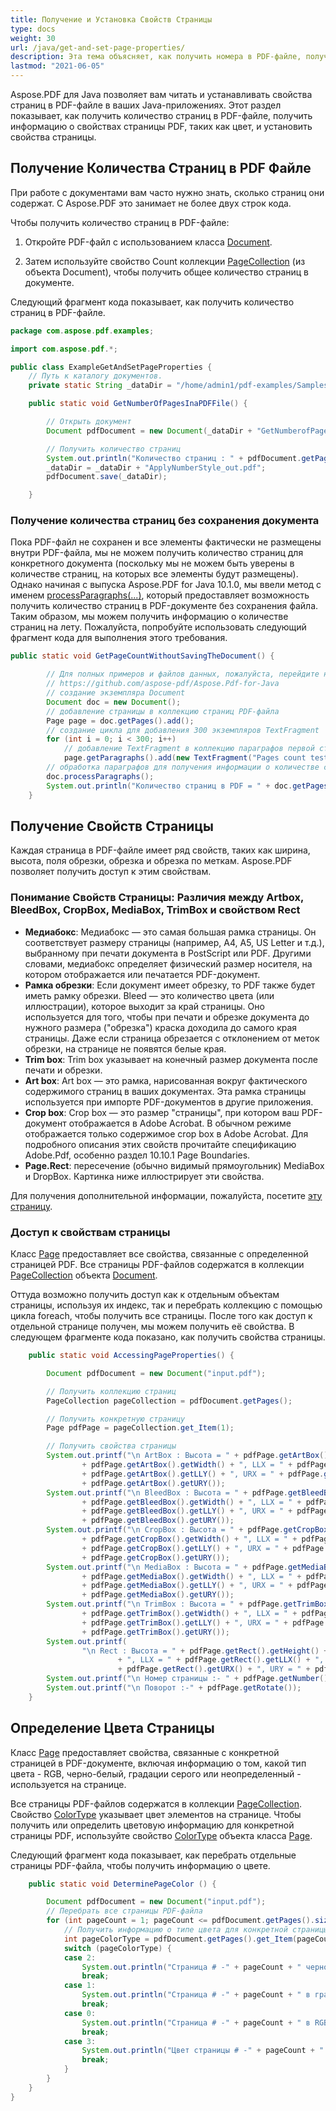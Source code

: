 ```yaml
---
title: Получение и Установка Свойств Страницы
type: docs
weight: 30
url: /java/get-and-set-page-properties/
description: Эта тема объясняет, как получить номера в PDF-файле, получить свойства страницы и определить цвет страницы с использованием Aspose.PDF для Java.
lastmod: "2021-06-05"
---
```


Aspose.PDF для Java позволяет вам читать и устанавливать свойства страниц в PDF-файле в ваших Java-приложениях. Этот раздел показывает, как получить количество страниц в PDF-файле, получить информацию о свойствах страницы PDF, таких как цвет, и установить свойства страницы.

## Получение Количества Страниц в PDF Файле

При работе с документами вам часто нужно знать, сколько страниц они содержат. С Aspose.PDF это занимает не более двух строк кода.

Чтобы получить количество страниц в PDF-файле:

1. Откройте PDF-файл с использованием класса [Document](https://reference.aspose.com/pdf/java/com.aspose.pdf/Document).

1. Затем используйте свойство Count коллекции [PageCollection](https://reference.aspose.com/pdf/java/com.aspose.pdf.class-use/PageCollection) (из объекта Document), чтобы получить общее количество страниц в документе.

Следующий фрагмент кода показывает, как получить количество страниц в PDF-файле.

```java
package com.aspose.pdf.examples;

import com.aspose.pdf.*;

public class ExampleGetAndSetPageProperties {
    // Путь к каталогу документов.
    private static String _dataDir = "/home/admin1/pdf-examples/Samples/";

    public static void GetNumberOfPagesInaPDFFile() {

        // Открыть документ
        Document pdfDocument = new Document(_dataDir + "GetNumberofPages.pdf");

        // Получить количество страниц
        System.out.println("Количество страниц : " + pdfDocument.getPages().size());
        _dataDir = _dataDir + "ApplyNumberStyle_out.pdf";
        pdfDocument.save(_dataDir);

    }
```

### Получение количества страниц без сохранения документа

Пока PDF-файл не сохранен и все элементы фактически не размещены внутри PDF-файла, мы не можем получить количество страниц для конкретного документа (поскольку мы не можем быть уверены в количестве страниц, на которых все элементы будут размещены).
 Однако начиная с выпуска Aspose.PDF for Java 10.1.0, мы ввели метод с именем [processParagraphs(...)](https://reference.aspose.com/pdf/java/com.aspose.pdf/Document#processParagraphs--), который предоставляет возможность получить количество страниц в PDF-документе без сохранения файла. Таким образом, мы можем получить информацию о количестве страниц на лету. Пожалуйста, попробуйте использовать следующий фрагмент кода для выполнения этого требования.

```java
public static void GetPageCountWithoutSavingTheDocument() {

        // Для полных примеров и файлов данных, пожалуйста, перейдите на
        // https://github.com/aspose-pdf/Aspose.Pdf-for-Java
        // создание экземпляра Document
        Document doc = new Document();
        // добавление страницы в коллекцию страниц PDF-файла
        Page page = doc.getPages().add();
        // создание цикла для добавления 300 экземпляров TextFragment
        for (int i = 0; i < 300; i++)
            // добавление TextFragment в коллекцию параграфов первой страницы PDF
            page.getParagraphs().add(new TextFragment("Pages count test"));
        // обработка параграфов для получения информации о количестве страниц
        doc.processParagraphs();
        System.out.println("Количество страниц в PDF = " + doc.getPages().size());
    }
```

## Получение Свойств Страницы

Каждая страница в PDF-файле имеет ряд свойств, таких как ширина, высота, поля обрезки, обрезка и обрезка по меткам. Aspose.PDF позволяет получить доступ к этим свойствам.

### **Понимание Свойств Страницы: Различия между Artbox, BleedBox, CropBox, MediaBox, TrimBox и свойством Rect**

- **Медиабокс**: Медиабокс — это самая большая рамка страницы. Он соответствует размеру страницы (например, A4, A5, US Letter и т.д.), выбранному при печати документа в PostScript или PDF. Другими словами, медиабокс определяет физический размер носителя, на котором отображается или печатается PDF-документ.
- **Рамка обрезки**: Если документ имеет обрезку, то PDF также будет иметь рамку обрезки.
 Bleed — это количество цвета (или иллюстрации), которое выходит за край страницы. Оно используется для того, чтобы при печати и обрезке документа до нужного размера ("обрезка") краска доходила до самого края страницы. Даже если страница обрезается с отклонением от меток обрезки, на странице не появятся белые края.
- **Trim box**: Trim box указывает на конечный размер документа после печати и обрезки.
- **Art box**: Art box — это рамка, нарисованная вокруг фактического содержимого страниц в ваших документах. Эта рамка страницы используется при импорте PDF-документов в другие приложения.
- **Crop box**: Crop box — это размер "страницы", при котором ваш PDF-документ отображается в Adobe Acrobat. В обычном режиме отображается только содержимое crop box в Adobe Acrobat.
  Для подробного описания этих свойств прочитайте спецификацию Adobe.Pdf, особенно раздел 10.10.1 Page Boundaries.
- **Page.Rect**: пересечение (обычно видимый прямоугольник) MediaBox и DropBox. Картинка ниже иллюстрирует эти свойства.

Для получения дополнительной информации, пожалуйста, посетите [эту страницу](http://www.enfocus.com/manuals/ReferenceGuide/PP/10/enUS/en-us/concept/c_aa1095731.html).

### Доступ к свойствам страницы

Класс [Page](https://reference.aspose.com/pdf/java/com.aspose.pdf/Page) предоставляет все свойства, связанные с определенной страницей PDF. Все страницы PDF-файлов содержатся в коллекции [PageCollection](https://reference.aspose.com/pdf/java/com.aspose.pdf.class-use/PageCollection) объекта [Document](https://reference.aspose.com/pdf/java/com.aspose.pdf/Document).

Оттуда возможно получить доступ как к отдельным объектам страницы, используя их индекс, так и перебрать коллекцию с помощью цикла foreach, чтобы получить все страницы. После того как доступ к отдельной странице получен, мы можем получить её свойства. В следующем фрагменте кода показано, как получить свойства страницы.

```java
    public static void AccessingPageProperties() {

        Document pdfDocument = new Document("input.pdf");

        // Получить коллекцию страниц
        PageCollection pageCollection = pdfDocument.getPages();

        // Получить конкретную страницу
        Page pdfPage = pageCollection.get_Item(1);

        // Получить свойства страницы
        System.out.printf("\n ArtBox : Высота = " + pdfPage.getArtBox().getHeight() + ", Ширина = "
                + pdfPage.getArtBox().getWidth() + ", LLX = " + pdfPage.getArtBox().getLLX() + ", LLY = "
                + pdfPage.getArtBox().getLLY() + ", URX = " + pdfPage.getArtBox().getURX() + ", URY = "
                + pdfPage.getArtBox().getURY());
        System.out.printf("\n BleedBox : Высота = " + pdfPage.getBleedBox().getHeight() + ", Ширина = "
                + pdfPage.getBleedBox().getWidth() + ", LLX = " + pdfPage.getBleedBox().getLLX() + ", LLY = "
                + pdfPage.getBleedBox().getLLY() + ", URX = " + pdfPage.getBleedBox().getURX() + ", URY = "
                + pdfPage.getBleedBox().getURY());
        System.out.printf("\n CropBox : Высота = " + pdfPage.getCropBox().getHeight() + ", Ширина = "
                + pdfPage.getCropBox().getWidth() + ", LLX = " + pdfPage.getCropBox().getLLX() + ", LLY = "
                + pdfPage.getCropBox().getLLY() + ", URX = " + pdfPage.getCropBox().getURX() + ", URY = "
                + pdfPage.getCropBox().getURY());
        System.out.printf("\n MediaBox : Высота = " + pdfPage.getMediaBox().getHeight() + ", Ширина = "
                + pdfPage.getMediaBox().getWidth() + ", LLX = " + pdfPage.getMediaBox().getLLX() + ", LLY = "
                + pdfPage.getMediaBox().getLLY() + ", URX = " + pdfPage.getMediaBox().getURX() + ", URY = "
                + pdfPage.getMediaBox().getURY());
        System.out.printf("\n TrimBox : Высота = " + pdfPage.getTrimBox().getHeight() + ", Ширина = "
                + pdfPage.getTrimBox().getWidth() + ", LLX = " + pdfPage.getTrimBox().getLLX() + ", LLY = "
                + pdfPage.getTrimBox().getLLY() + ", URX = " + pdfPage.getTrimBox().getURX() + ", URY = "
                + pdfPage.getTrimBox().getURY());
        System.out.printf(
                "\n Rect : Высота = " + pdfPage.getRect().getHeight() + ", Ширина = " + pdfPage.getRect().getWidth()
                        + ", LLX = " + pdfPage.getRect().getLLX() + ", LLY = " + pdfPage.getRect().getLLY() + ", URX = "
                        + pdfPage.getRect().getURX() + ", URY = " + pdfPage.getRect().getURY());
        System.out.printf("\n Номер страницы :- " + pdfPage.getNumber());
        System.out.printf("\n Поворот :-" + pdfPage.getRotate());
    }
```

## Определение Цвета Страницы

Класс [Page](https://reference.aspose.com/pdf/java/com.aspose.pdf/Page) предоставляет свойства, связанные с конкретной страницей в PDF-документе, включая информацию о том, какой тип цвета - RGB, черно-белый, градации серого или неопределенный - используется на странице.

Все страницы PDF-файлов содержатся в коллекции [PageCollection](https://reference.aspose.com/pdf/java/com.aspose.pdf/PageCollection). Свойство [ColorType](https://reference.aspose.com/pdf/java/com.aspose.pdf/ColorType) указывает цвет элементов на странице. Чтобы получить или определить цветовую информацию для конкретной страницы PDF, используйте свойство [ColorType](https://reference.aspose.com/pdf/java/com.aspose.pdf/ColorType) объекта класса [Page](https://reference.aspose.com/pdf/java/com.aspose.pdf/Page).

Следующий фрагмент кода показывает, как перебрать отдельные страницы PDF-файла, чтобы получить информацию о цвете.

```java
    public static void DeterminePageColor () {

        Document pdfDocument = new Document("input.pdf");
        // Перебрать все страницы PDF-файла
        for (int pageCount = 1; pageCount <= pdfDocument.getPages().size(); pageCount++) {
            // Получить информацию о типе цвета для конкретной страницы PDF
            int pageColorType = pdfDocument.getPages().get_Item(pageCount).getColorType();
            switch (pageColorType) {
            case 2:
                System.out.println("Страница # -" + pageCount + " черно-белая..");
                break;
            case 1:
                System.out.println("Страница # -" + pageCount + " в градациях серого...");
                break;
            case 0:
                System.out.println("Страница # -" + pageCount + " в RGB..");
                break;
            case 3:
                System.out.println("Цвет страницы # -" + pageCount + " не определен..");
                break;
            }
        }
    }
}
```